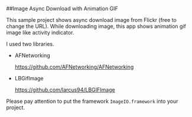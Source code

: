 ##Image Async Download with Animation GIF

This sample project shows async download image from Flickr (free to change the URL). While downloading image, this app shows animation gif image like activity indicator.

I used two libraries.

- AFNetworking

  <https://github.com/AFNetworking/AFNetworking>

- LBGifImage

  <https://github.com/larcus94/LBGIFImage>

Please pay attention to put the framework `ImageIO.framework` into your project.